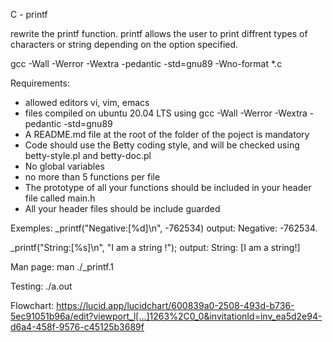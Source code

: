 C - printf

rewrite the printf function. printf allows the user to print diffrent types of characters or string depending on the option specified.

gcc -Wall -Werror -Wextra -pedantic -std=gnu89 -Wno-format *.c

Requirements:
* allowed editors vi, vim, emacs
* files compiled on ubuntu 20.04 LTS using gcc -Wall -Werror -Wextra -pedantic -std=gnu89
* A README.md file at the root of the folder of the poject is mandatory
* Code should use the Betty coding style, and will be checked using betty-style.pl and betty-doc.pl
* No global variables
* no more than 5 functions per file
* The prototype of all your functions should be included in your header file called main.h
* All your header files should be include guarded

Exemples:
_printf("Negative:[%d]\n", -762534)
output: Negative: -762534.

_printf("String:[%s]\n", "I am a string !");
output: String: [I am a string!]

Man page:
man ./_printf.1

Testing:
./a.out

Flowchart:
https://lucid.app/lucidchart/600839a0-2508-493d-b736-5ec91051b96a/edit?viewport_l[…]1263%2C0_0&invitationId=inv_ea5d2e94-d6a4-458f-9576-c45125b3689f
